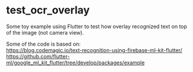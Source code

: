 # test_ocr_overlay
Some toy example using Flutter to test how overlay recognized text on top of the image (not camera view).

Some of the code is based on:  
https://blog.codemagic.io/text-recognition-using-firebase-ml-kit-flutter/
https://github.com/flutter-ml/google_ml_kit_flutter/tree/develop/packages/example